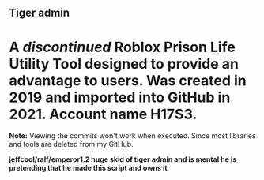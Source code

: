 
## **Tiger admin**
# A ***discontinued*** Roblox Prison Life Utility Tool designed to provide an advantage to users. Was created in 2019 and imported into GitHub in 2021. Account name H17S3.

**Note:** Viewing the commits won't work when executed. Since most libraries and tools are deleted from my GitHub.


**jeffcool/ralf/emperor1.2 huge skid of tiger admin and is mental he  is pretending that he made this script and owns it**
